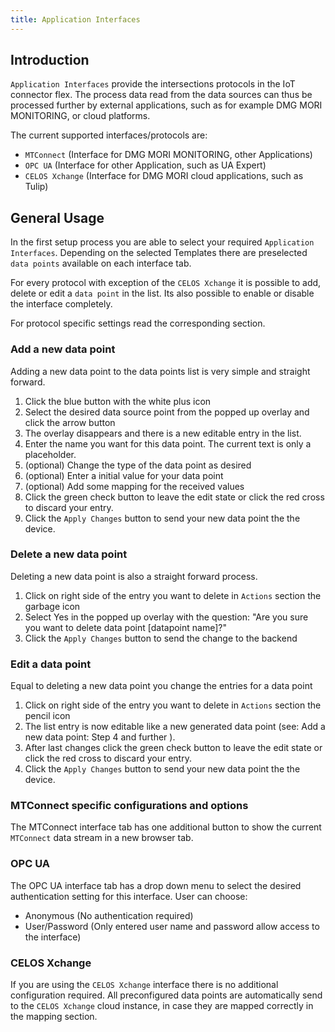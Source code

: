 ```yaml
---
title: Application Interfaces
---
```


## Introduction

`Application Interfaces` provide the intersections protocols in the IoT connector flex. The process data read from the data sources can thus be processed further by external applications, such as for example DMG MORI MONITORING, or cloud platforms.

The current supported interfaces/protocols are:

- `MTConnect` (Interface for DMG MORI MONITORING, other Applications)
- `OPC UA` (Interface for other Application, such as UA Expert)
- `CELOS Xchange` (Interface for DMG MORI cloud applications, such as Tulip)

## General Usage

In the first setup process you are able to select your required `Application Interfaces`. Depending on the selected Templates there are preselected `data points` available on each interface tab.

For every protocol with exception of the `CELOS Xchange` it is possible to add, delete or edit a `data point` in the list. Its also possible to enable or disable the interface completely.

For protocol specific settings read the corresponding section.

### Add a new data point

Adding a new data point to the data points list is very simple and straight forward.

1. Click the blue button with the white plus icon
2. Select the desired data source point from the popped up overlay and click the arrow button
3. The overlay disappears and there is a new editable entry in the list.
4. Enter the name you want for this data point. The current text is only a placeholder.
5. (optional) Change the type of the data point as desired
6. (optional) Enter a initial value for your data point
7. (optional) Add some mapping for the received values
8. Click the green check button to leave the edit state or click the red cross to discard your entry.
9. Click the `Apply Changes` button to send your new data point the the device.

### Delete a new data point

Deleting a new data point is also a straight forward process.

1. Click on right side of the entry you want to delete in `Actions` section the garbage icon
2. Select Yes in the popped up overlay with the question: "Are you sure you want to delete data point [datapoint name]?"
3. Click the `Apply Changes` button to send the change to the backend

### Edit a data point

Equal to deleting a new data point you change the entries for a data point

1. Click on right side of the entry you want to delete in `Actions` section the pencil icon
2. The list entry is now editable like a new generated data point (see: Add a new data point: Step 4 and further ).
3. After last changes click the green check button to leave the edit state or click the red cross to discard your entry.
4. Click the `Apply Changes` button to send your new data point the the device.

### MTConnect specific configurations and options

The MTConnect interface tab has one additional button to show the current `MTConnect` data stream in a new browser tab.

### OPC UA

The OPC UA interface tab has a drop down menu to select the desired authentication setting for this interface. User can choose:

- Anonymous (No authentication required)
- User/Password (Only entered user name and password allow access to the interface)

### CELOS Xchange

If you are using the `CELOS Xchange` interface there is no additional configuration required. All preconfigured data points are automatically send to the `CELOS Xchange` cloud instance, in case they are mapped correctly in the mapping section.

